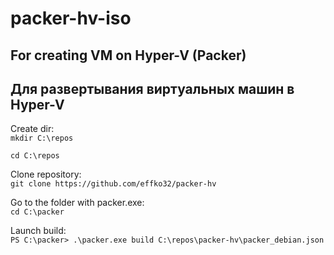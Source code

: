 # packer-hv-iso
## For creating VM on Hyper-V (Packer)

## Для развертывания виртуальных машин в Hyper-V  

Create dir:  
`mkdir C:\repos`

`cd C:\repos`  

Clone repository:  
`git clone https://github.com/effko32/packer-hv`  

Go to the folder with packer.exe:  
`cd C:\packer`  

Launch build:  
`PS C:\packer> .\packer.exe build C:\repos\packer-hv\packer_debian.json`
